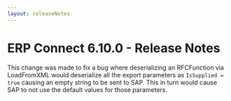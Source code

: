 ```yaml
---
layout: releaseNotes
---
```


# ERP Connect 6.10.0 - Release Notes
This change was made to fix a bug where deserializing an RFCFunction via LoadFromXML would deserialize all the export parameters as `IsSupplied = true` causing an empty string to be sent to SAP. This in turn would cause SAP to not use the default values for those parameters.
